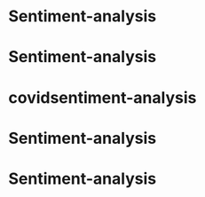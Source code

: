 # Sentiment-analysis
# Sentiment-analysis
# covidsentiment-analysis
# Sentiment-analysis
# Sentiment-analysis

